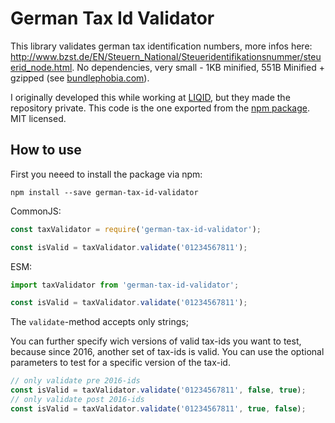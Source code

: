# German Tax Id Validator

This library validates german tax identification numbers, more infos here: http://www.bzst.de/EN/Steuern_National/Steueridentifikationsnummer/steuerid_node.html. No dependencies, very small - 1KB minified, 551B Minified + gzipped (see [bundlephobia.com](https://bundlephobia.com/package/german-tax-id-validator@1.0.3)).

I originally developed this while working at [LIQID](https://github.com/LIQIDTechnology), but they made the repository private. This code is the one exported from the [npm package](https://www.npmjs.com/package/german-tax-id-validator). MIT licensed.

## How to use
First you neeed to install the package via npm:

```
npm install --save german-tax-id-validator
```

CommonJS:
```js
const taxValidator = require('german-tax-id-validator');

const isValid = taxValidator.validate('01234567811');
```

ESM:
```js
import taxValidator from 'german-tax-id-validator';

const isValid = taxValidator.validate('01234567811');
```

The `validate`-method accepts only strings;

You can further specify wich versions of valid tax-ids you want to test,
because since 2016, another set of tax-ids is valid. You can use the optional parameters to
test for a specific version of the tax-id.

```js
// only validate pre 2016-ids
const isValid = taxValidator.validate('01234567811', false, true);
// only validate post 2016-ids
const isValid = taxValidator.validate('01234567811', true, false);
```
